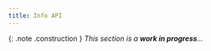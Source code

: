 ```yaml
---
title: Info API
---
```


{: .note .construction }
_This section is a **work in progress**..._

<div style="min-height: 800px"></div>